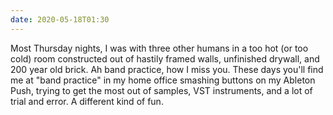 ```yaml
---
date: 2020-05-18T01:30
---
```


Most Thursday nights, I was with three other humans in a too hot (or too cold) room constructed out of hastily framed walls, unfinished drywall, and 200 year old brick. Ah band practice, how I miss you. These days you'll find me at "band practice" in my home office smashing buttons on my Ableton Push, trying to get the most out of samples, VST instruments, and a lot of trial and error. A different kind of fun.

